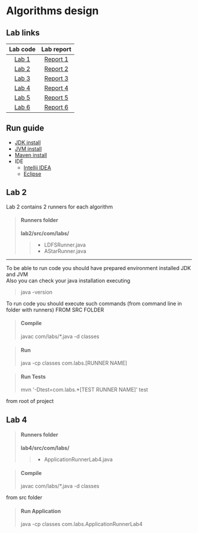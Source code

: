 # Algorithms design

## Lab links
| Lab code  |  Lab report  |
|:---------:|:------------:|
| [Lab 1](lab-1) | [Report 1](lab-1/lr1_report.pdf) |
| [Lab 2](lab-2) | [Report 2](lab-2/lr2_report.pdf) |
| [Lab 3](lab-3) | [Report 3](lab-3/lr3_report.pdf) |
| [Lab 4](lab-4) | [Report 4](lab-4/lr4_report.pdf) |
| [Lab 5](lab-5) | [Report 5](lab-5/lr5_report.pdf) |
| [Lab 6](lab-6) | [Report 6](lab-6/lr6_report.pdf) |

## Run guide
* [JDK install](https://phoenixnap.com/kb/install-java-windows)
* [JVM install](https://www.java.com/en/download/manual.jsp)
* [Maven install](https://mkyong.com/maven/how-to-install-maven-in-windows)
* IDE
  * [Intellij IDEA](https://www.jetbrains.com/idea/download/)
  * [Eclipse](https://www.eclipse.org/downloads/)

## Lab 2
Lab 2 contains 2 runners for each algorithm
> #### Runners folder 
> **lab2/src/com/labs/** 
>> * LDFSRunner.java
>> * AStarRunner.java
_________________
To be able to run code you should have prepared environment installed JDK and JVM \
Also you can check your java installation executing
> java -version

To run code you should execute such commands (from command line in folder with runners)
FROM SRC FOLDER
> #### Compile 
> javac com/labs/*.java -d classes

> #### Run
>  java -cp classes com.labs.[RUNNER NAME]

> #### Run Tests
>  mvn '-Dtest=com.labs.*[TEST RUNNER NAME]' test

from root of project

## Lab 4
> #### Runners folder 
> **lab4/src/com/labs/** 
>> * ApplicationRunnerLab4.java


> #### Compile 
> javac com/labs/*.java -d classes

from src folder

> #### Run Application
>  java -cp classes com.labs.ApplicationRunnerLab4

